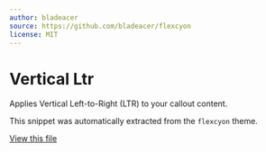 ```yaml
---
author: bladeacer
source: https://github.com/bladeacer/flexcyon
license: MIT
---
```


# Vertical Ltr

Applies Vertical Left-to-Right (LTR) to your callout content.

This snippet was automatically extracted from the `flexcyon` theme.

[View this file](./vertical-ltr.css)
